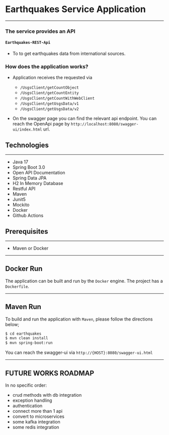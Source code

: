 # Earthquakes Service Application

---
### The service provides an API
#### `Earthquakes-REST-Api`
* To to get earthquakes data from international sources.

### How does the application works?
* Application receives the requested via 
	* `/UsgsClient/getCountObject`  
	* `/UsgsClient/getCountEntity`  
	* `/UsgsClient/getCountWithWebClient`  
	* `/UsgsClient/getUsgsData/v1`  
	* `/UsgsClient/getUsgsData/v2`  

* On the swagger page you can find the relevant api endpoint. 
You can reach the OpenApi page by `http://localhost:8080/swagger-ui/index.html` url.  
  
## Technologies

---
- Java 17
- Spring Boot 3.0
- Open API Documentation
- Spring Data JPA
- H2 In Memory Database
- Restful API
- Maven
- Junit5
- Mockito
- Docker
- Github Actions


## Prerequisites

---
- Maven or Docker
---

## Docker Run
The application can be built and run by the `Docker` engine. The project has a `Dockerfile`.


---
## Maven Run
To build and run the application with `Maven`, please follow the directions below;

```sh
$ cd earthquakes
$ mvn clean install
$ mvn spring-boot:run
```
You can reach the swagger-ui via  `http://{HOST}:8080/swagger-ui.html`

---    

## FUTURE WORKS ROADMAP

In no specific order:  
* crud methods with db integration  
* exception handling   
* authentication    
* connect more than 1 api  
* convert to microservices  
* some kafka integration  
* some redis integration  